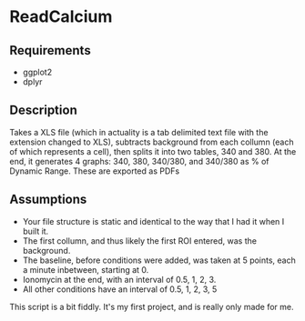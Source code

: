 # ReadCalcium

## Requirements
- ggplot2
- dplyr

## Description
Takes a XLS file (which in actuality is a tab delimited text file with the extension changed to XLS), subtracts background from each collumn (each of which represents a cell), then splits it into two tables, 340 and 380. 
At the end, it generates 4 graphs: 340, 380, 340/380, and 340/380 as % of Dynamic Range. These are exported as PDFs

## Assumptions
- Your file structure is static and identical to the way that I had it when I built it.
- The first collumn, and thus likely the first ROI entered, was the background.
- The baseline, before conditions were added, was taken at 5 points, each a minute inbetween, starting at 0.
- Ionomycin at the end, with an interval of 0.5, 1, 2, 3.
- All other conditions have an interval of 0.5, 1, 2, 3, 5

This script is a bit fiddly. It's my first project, and is really only made for me.

